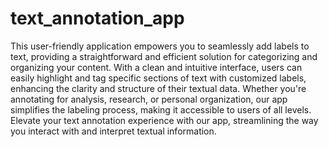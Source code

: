 # text_annotation_app
This user-friendly application empowers you to seamlessly add labels to text, providing a straightforward and efficient solution for categorizing and organizing your content. 
With a clean and intuitive interface, users can easily highlight and tag specific sections of text with customized labels, enhancing the clarity and structure of their textual data. 
Whether you're annotating for analysis, research, or personal organization, our app simplifies the labeling process, making it accessible to users of all levels. 
Elevate your text annotation experience with our app, streamlining the way you interact with and interpret textual information.

